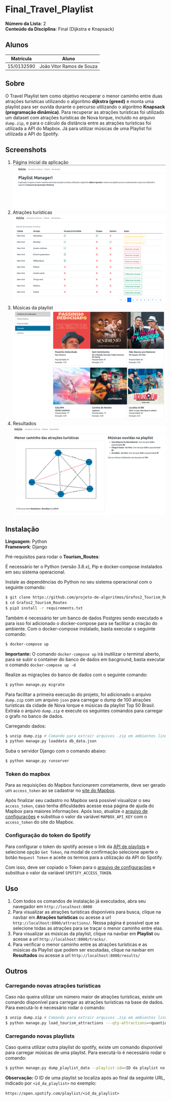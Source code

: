 # Final_Travel_Playlist

**Número da Lista**: 2<br>
**Conteúdo da Disciplina**: Final (Dijkstra e Knapsack)<br>

## Alunos
|Matrícula   |               Aluno                  |
| ---------- | ------------------------------------ |
| 15/0132590 |      João Vitor Ramos de Souza       |

## Sobre 

O Travel Playlist tem como objetivo recuperar o menor caminho entre duas atrações turísticas utilizando o algoritmo <strong>dijkstra (greed)</strong> e monta uma playlist para ser ouvida durante o percurso utilizando o algoritmo <strong>Knapsack (programação dinâmica)</strong>. Para recuperar as atrações turísticas foi utilizado um dataset com atrações turísticas de Nova Iorque, incluído no arquivo `dump.zip`, e para o cálculo da distância entre as atrações turísticas foi utilizada a API do Mapbox. Já para utilizar músicas de uma Playlist foi utilizada a API do Spotify.

## Screenshots
1. Página inicial da aplicação
   ![home](imgs/home.png)
2. Atrações turísticas
   ![attractions](imgs/tourist_attractions.png)
3. Músicas da playlist
   ![musics](imgs/playlist.png)
4. Resultados
   ![results](imgs/results.png)

## Instalação 
**Linguagem**: Python<br>
**Framework**: Django<br>

Pré-requisitos para rodar o **Tourism_Routes**:

É necessário ter o Python (versão 3.8.x), Pip e docker-compose instalados em seu sistema operacional.

Instale as dependências do Python no seu sistema operacional com o seguinte comando:
```sh
$ git clone https://github.com/projeto-de-algoritmos/Grafos2_Tourism_Routes
$ cd Grafos2_Tourism_Routes
$ pip3 install -r requirements.txt
```

Também é necessário ter um banco de dados Postgres sendo executado e para isso foi adicionado o docker-compose para se facilitar a criação do ambiente. Com o docker-compose instalado, basta executar o seguinte comando:

```sh
$ docker-compose up
```

**Importante:** O comando `docker-compose up` irá inutilizar o terminal aberto, para se subir o container do banco de dados em bacground, basta executar o comando `docker-compose up -d`

Realize as migrações do banco de dados com o seguinte comando:
```sh
$ python manage.py migrate
```

Para facilitar a primeira execução do projeto, foi adicionado o arquivo `dump.zip` com um arquivo `json` para carregar o dump de 100 atrações turísticas da cidade de Nova Iorque e músicas da playlist Top 50 Brasil. Extraia o arquivo `dump.zip` e execute os seguintes comandos para carregar o grafo no banco de dados.

Carregando dados:
```sh
$ unzip dump.zip # Comando para extrair arquivos .zip em ambientes linux
$ python manage.py loaddata db_data.json
```

Suba o servidor Django com o comando abaixo:
```sh
$ python manage.py runserver
```

### Token do mapbox

Para as requisições do Mapbox funcionarem corretamente, deve ser gerado um `access_token` ao se cadastrar no [site do Mapbox](https://www.mapbox.com/).

Após finalizar seu cadastro no Mapbox será possível visualizar o seu `access_token`, caso tenha dificuldades acesse essa página de ajuda do Mapbox para maiores informações. Após isso, atualize o [arquivo de configurações](/playlist_manager/settings.py) e substitua o valor da variável `MAPBOX_API_KEY` com o `access_token` do site do Mapbox.

### Configuração do token do Spotify

Para configurar o token do spotify acesse o link da [API de playlists](https://developer.spotify.com/console/get-current-user-playlists/) e selecione opção `Get Token`, na modal de confirmação selecione aperte o botão `Request Token` e aceite os termos para a utilização da API do Spotify.

Com isso, deve ser copiado o Token para o [arquivo de configurações](/playlist_manager/settings.py) e substitua o valor da variável `SPOTIFY_ACCESS_TOKEN`.


## Uso 

1. Com todos os comandos de instalação já executados, abra seu navegador em `http://localhost:8000`
2. Para visualizar as atrações turísticas disponíveis para busca, clique na navbar em **Atrações turísticas** ou acesse a url `http://localhost:8000/attractions/`. Nessa página é possível que se selecione todas as atrações para se traçar o menor caminho entre elas.
3. Para visualizar as músicas da playlist, clique na navbar em **Playlist** ou acesse a url `http://localhost:8000/tracks/`. 
4. Para verificar o menor caminho entre as atrações turísticas e as músicas da Playlist que podem ser escutadas, clique na navbar em **Resultados** ou acesse a url `http://localhost:8000/results/`

## Outros 

### Carregando novas atrações turísticas

Caso não queira utilizar um número maior de atrações turísticas, existe um comando disponível para carregar as atrações turísticas na base de dados. Para executá-lo é necessário rodar o comando:
```sh
$ unzip dump.zip # Comando para extrair arquivos .zip em ambientes linux
$ python manage.py load_tourism_attractions ---qty-attractions=<quantidade de atrações turísticas>
```

### Carregando novas playlists

Caso queira utilizar outra playlist do spotify, existe um comando disponível para carregar músicas de uma playlist. Para executá-lo é necessário rodar o comando:

```sh
$ python manage.py dump_playlist_data --playlist-id=<ID da playlist no spotify>
```

**Observação:** O ID de uma playlist se localiza após ao final da seguinte URL, indicado por `<id_da_playlist>` no exemplo:

`https://open.spotify.com/playlist/<id_da_playlist>`





